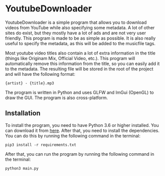 # YoutubeDownloader
YoutubeDownloader is a simple program that allows you to download videos from YouTube while also specifying some metadata. 
A lot of other sites do exist, but they mostly have a lot of ads and are not very user friendly. This program is made to 
be as simple as possible. It is also really useful to specify the metadata, as this will be added to the musicfile tags.

Most youtube video titles also contain a lot of extra information in the title (things like Originam Mix, Official Video, etc.).
This program will automatically remove this information from the title, so you can easily add it to the metadata.
The resulting file will be stored in the root of the project and will have the following format:
```
{artist} - {title}.mp3
```

The program is written in Python and uses GLFW and ImGui (OpenGL) to draw the GUI. The program is also cross-platform.

## Installation
To install the program, you need to have Python 3.6 or higher installed. You can download it from [here](https://www.python.org/downloads/).
After that, you need to install the dependencies. You can do this by running the following command in the terminal:
```
pip3 install -r requirements.txt
```
After that, you can run the program by running the following command in the terminal:
```
python3 main.py
```
